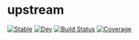 # upstream

[![Stable](https://img.shields.io/badge/docs-stable-blue.svg)](https://aaronpeikert.github.io/upstream.jl/stable/)
[![Dev](https://img.shields.io/badge/docs-dev-blue.svg)](https://aaronpeikert.github.io/upstream.jl/dev/)
[![Build Status](https://github.com/aaronpeikert/upstream.jl/actions/workflows/CI.yml/badge.svg?branch=main)](https://github.com/aaronpeikert/upstream.jl/actions/workflows/CI.yml?query=branch%3Amain)
[![Coverage](https://codecov.io/gh/aaronpeikert/upstream.jl/branch/main/graph/badge.svg)](https://codecov.io/gh/aaronpeikert/upstream.jl)
